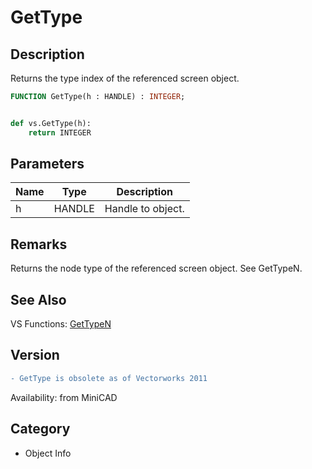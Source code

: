 # GetType

## Description
Returns the type index of the referenced screen object.

```pascal
FUNCTION GetType(h : HANDLE) : INTEGER;
```

```python

def vs.GetType(h):
    return INTEGER
```

## Parameters
|Name|Type|Description|
|---|---|---|
|h|HANDLE|Handle to object.|

## Remarks
Returns the node type of the referenced screen object. See GetTypeN.

## See Also
VS Functions:
[GetTypeN](GetTypeN.md)

## Version
```diff
- GetType is obsolete as of Vectorworks 2011
```

Availability: from MiniCAD
## Category
* Object Info

